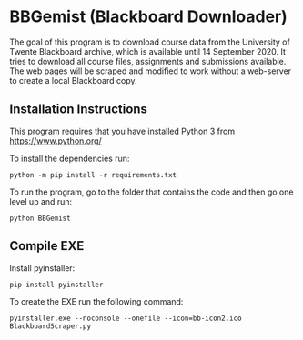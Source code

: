 BBGemist (Blackboard Downloader)
================================
The goal of this program is to download course data from the University of Twente Blackboard archive, which
is available until 14 September 2020. It tries to download all course files, assignments and submissions available.
The web pages will be scraped and modified to work without a web-server to create a local Blackboard copy.

Installation Instructions
-------------------------
This program requires that you have installed Python 3 from https://www.python.org/

To install the dependencies run:
````
python -m pip install -r requirements.txt
````

To run the program, go to the folder that contains the code and then go one level up and run:
````
python BBGemist
````

Compile EXE
-----------
Install pyinstaller:
```
pip install pyinstaller
```
To create the EXE run the following command:
```
pyinstaller.exe --noconsole --onefile --icon=bb-icon2.ico BlackboardScraper.py
```
